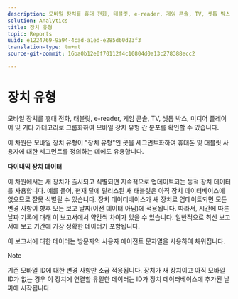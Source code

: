 ```yaml
---
description: 모바일 장치를 휴대 전화, 태블릿, e-reader, 게임 콘솔, TV, 셋톱 박스, 미디어 플레이어 및 기타 카테고리로 그룹화하여 모바일 장치 유형 간 분포를 확인할 수 있습니다.
solution: Analytics
title: 장치 유형
topic: Reports
uuid: e1224769-9a94-4cad-a1ed-e285d60d23f3
translation-type: tm+mt
source-git-commit: 16ba0b12e0f70112f4c10804d0a13c278388ecc2

---
```



# 장치 유형

모바일 장치를 휴대 전화, 태블릿, e-reader, 게임 콘솔, TV, 셋톱 박스, 미디어 플레이어 및 기타 카테고리로 그룹화하여 모바일 장치 유형 간 분포를 확인할 수 있습니다.

이 차원은 모바일 장치 유형이 "장치 유형"인 곳을 세그먼트화하여 휴대폰 및 태블릿 사용자에 대한 세그먼트를 정의하는 데에도 유용합니다.

**다이내믹 장치 데이터**

이 차원에서는 새 장치가 출시되고 식별되면 지속적으로 업데이트되는 동적 장치 데이터를 사용합니다. 예를 들어, 현재 달에 릴리스된 새 태블릿은 아직 장치 데이터베이스에 없으므로 잘못 식별될 수 있습니다. 장치 데이터베이스가 새 장치로 업데이트되면 모든 변경 사항이 향후 모든 보고 날짜(이전 데이터 아님)에 적용됩니다. 따라서, 시간에 따른 날짜 기록에 대해 이 보고서에서 약간씩 차이가 있을 수 있습니다. 일반적으로 최신 보고서에 보고 기간에 가장 정확한 데이터가 포함됩니다.

이 보고서에 대한 데이터는 방문자의 사용자 에이전트 문자열을 사용하여 채워집니다.

>[!Note]
>기존 모바일 ID에 대한 변경 사항만 소급 적용됩니다. 장치가 새 장치이고 아직 모바일 ID가 없는 경우 이 장치에 연결할 유일한 데이터는 ID가 장치 데이터베이스에 추가된 날짜에 시작됩니다.
